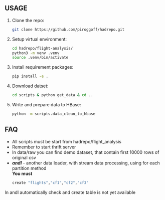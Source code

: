 ## USAGE
1. Clone the repo:
    ````bash
    git clone https://github.com/piroggoff/hadrepo.git
2. Setup virtual environment:
    ````bash
    cd hadrepo/flight-analysis/
    python3 -m venv .venv
    source .venv/bin/activate  
   
3. Install requirement packages:
    ````bash
    pip install -e .

4. Download datset:
    ```bash
   cd scripts & python get_data & cd ..
   
5. Write and prepare data to HBase:
   ````bash
   python -m scripts.data_clean_to_hbase

## FAQ
* All scripts must be start from hadrepo/flight_analysis
* Remember to start thrift server
* In data/raw you can find demo dataset, that contain first 10000 rows of original csv
* **_andl_** - another data loader, with stream data processing, using for each partition method\
**You must**
   ````bash
   create "flights","cf1","cf2","cf3"
In andl automatically check and create table is not yet available
